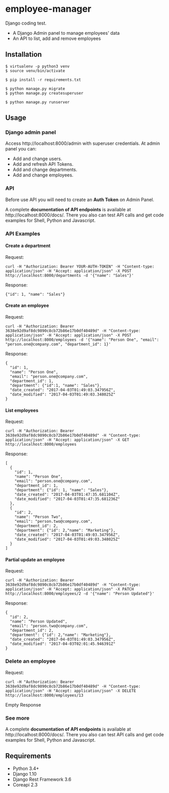 # employee-manager

Django coding test.

* A Django Admin panel to manage employees' data
* An API to list, add and remove employees

## Installation

```
$ virtualenv -p python3 venv
$ source venv/bin/activate

$ pip install -r requirements.txt

$ python manage.py migrate
$ python manage.py createsuperuser

$ python manage.py runserver
```

## Usage

### Django admin panel

Access http://localhost:8000/admin with superuser credentials. At admin panel you can:

* Add and change users.
* Add and refresh API Tokens.
* Add and change departments.
* Add and change employees.

### API

Before use API you will need to create an **Auth Token** on Admin Panel.

A complete **documentation of API endpoints** is available at http://localhost:8000/docs/. There you also can test API calls and get code examples for Shell, Python and Javascript.

### API Examples

#### Create a department

Request:

```
curl -H "Authorization: Bearer YOUR-AUTH-TOKEN" -H "Content-type: application/json" -H "Accept: application/json" -X POST http://localhost:8000/departments -d '{"name": "Sales"}'
```

Response:

```
{"id": 1, "name": "Sales"}
```

#### Create an employee

Request:

```
curl -H "Authorization: Bearer 3638e92d9af8dc9890c8cb72b86e17b0df40489d" -H "Content-type: application/json" -H "Accept: application/json" -X POST http://localhost:8000/employees -d '{"name": "Person One", "email": "person.one@company.com", "department_id": 1}'
```

Response:

```
{
  "id": 1,
  "name": "Person One",
  "email": "person.one@company.com",
  "department_id": 1,
  "department": {"id":1, "name": "Sales"},
  "date_created": "2017-04-03T01:49:03.347956Z",
  "date_modified": "2017-04-03T01:49:03.348025Z"
}
```

#### List employees

Request:

```
curl -H "Authorization: Bearer 3638e92d9af8dc9890c8cb72b86e17b0df40489d" -H "Content-type: application/json" -H "Accept: application/json" -X GET http://localhost:8000/employees
```

Response:

```
[
  {
    "id": 1,
    "name": "Person One",
    "email": "person.one@company.com",
    "department_id": 1,
    "department": {"id": 1, "name": "Sales"},
    "date_created": "2017-04-03T01:47:35.681104Z",
    "date_modified": "2017-04-03T01:47:35.681236Z"
  },
  {
    "id": 2,
    "name": "Person Two",
    "email": "person.two@company.com",
    "department_id": 2,
    "department": {"id": 2,"name": "Marketing"},
    "date_created": "2017-04-03T01:49:03.347956Z",
    "date_modified": "2017-04-03T01:49:03.348025Z"
  }
]
```

#### Partial update an employee

Request:

```
curl -H "Authorization: Bearer 3638e92d9af8dc9890c8cb72b86e17b0df40489d" -H "Content-type: application/json" -H "Accept: application/json" -X PATCH http://localhost:8000/employees/2 -d '{"name": "Person Updated"}'
```

Response:

```
{
  "id": 2,
  "name": "Person Updated",
  "email": "person.two@company.com",
  "department_id": 2,
  "department": {"id": 2,"name": "Marketing"},
  "date_created": "2017-04-03T01:49:03.347956Z",
  "date_modified": "2017-04-03T02:01:45.946391Z"
}
```

### Delete an employee

Request:

```
curl -H "Authorization: Bearer 3638e92d9af8dc9890c8cb72b86e17b0df40489d" -H "Content-type: application/json" -H "Accept: application/json" -X DELETE http://localhost:8000/employees/13
```

Empty Response

### See more

A complete **documentation of API endpoints** is available at http://localhost:8000/docs/. There you also can test API calls and get code examples for Shell, Python and Javascript.

## Requirements

* Python 3.4+
* Django 1.10
* Django Rest Framework 3.6
* Coreapi 2.3
